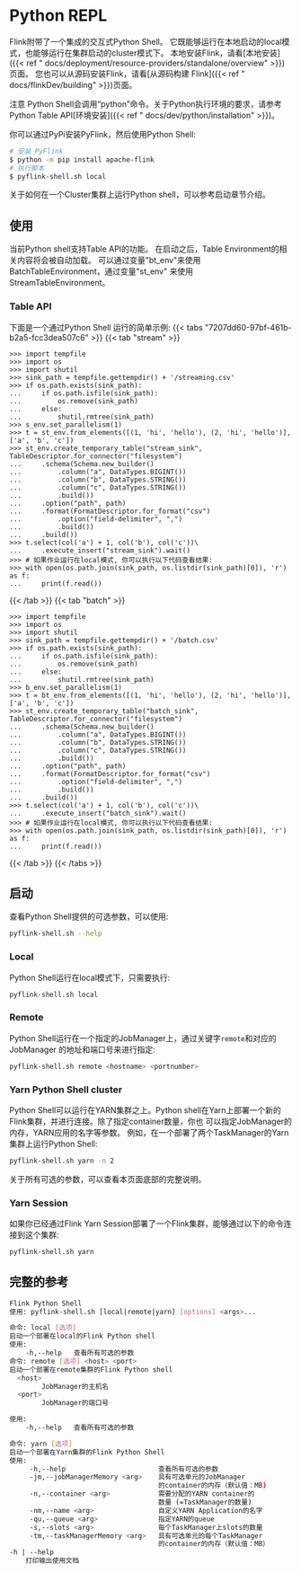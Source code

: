 <!--
Licensed to the Apache Software Foundation (ASF) under one
or more contributor license agreements.  See the NOTICE file
distributed with this work for additional information
regarding copyright ownership.  The ASF licenses this file
to you under the Apache License, Version 2.0 (the
"License"); you may not use this file except in compliance
with the License.  You may obtain a copy of the License at

  http://www.apache.org/licenses/LICENSE-2.0

Unless required by applicable law or agreed to in writing,
software distributed under the License is distributed on an
"AS IS" BASIS, WITHOUT WARRANTIES OR CONDITIONS OF ANY
KIND, either express or implied.  See the License for the
specific language governing permissions and limitations
under the License.
-->

# Python REPL

Flink附带了一个集成的交互式Python Shell。 它既能够运行在本地启动的local模式，也能够运行在集群启动的cluster模式下。 本地安装Flink，请看[本地安装]({{< ref "
docs/deployment/resource-providers/standalone/overview" >}})页面。 您也可以从源码安装Flink，请看[从源码构建 Flink]({{< ref "
docs/flinkDev/building" >}})页面。

<span class="label label-info">注意</span> Python Shell会调用“python”命令。关于Python执行环境的要求，请参考Python Table API[环境安装]({{< ref "
docs/dev/python/installation" >}})。

你可以通过PyPi安装PyFlink，然后使用Python Shell:

```bash
# 安装 PyFlink
$ python -m pip install apache-flink
# 执行脚本
$ pyflink-shell.sh local
```

关于如何在一个Cluster集群上运行Python shell，可以参考启动章节介绍。

## 使用

当前Python shell支持Table API的功能。 在启动之后，Table Environment的相关内容将会被自动加载。 可以通过变量"bt_env"来使用BatchTableEnvironment，通过变量"st_env"
来使用StreamTableEnvironment。

### Table API

下面是一个通过Python Shell 运行的简单示例:
{{< tabs "7207dd60-97bf-461b-b2a5-fcc3dea507c6" >}} {{< tab "stream" >}}

```
>>> import tempfile
>>> import os
>>> import shutil
>>> sink_path = tempfile.gettempdir() + '/streaming.csv'
>>> if os.path.exists(sink_path):
...     if os.path.isfile(sink_path):
...         os.remove(sink_path)
...     else:
...         shutil.rmtree(sink_path)
>>> s_env.set_parallelism(1)
>>> t = st_env.from_elements([(1, 'hi', 'hello'), (2, 'hi', 'hello')], ['a', 'b', 'c'])
>>> st_env.create_temporary_table("stream_sink", TableDescriptor.for_connector("filesystem")
...     .schema(Schema.new_builder()
...         .column("a", DataTypes.BIGINT())
...         .column("b", DataTypes.STRING())
...         .column("c", DataTypes.STRING())
...         .build())
...     .option("path", path)
...     .format(FormatDescriptor.for_format("csv")
...         .option("field-delimiter", ",")
...         .build())
...     .build())
>>> t.select(col('a') + 1, col('b'), col('c'))\
...     .execute_insert("stream_sink").wait()
>>> # 如果作业运行在local模式, 你可以执行以下代码查看结果:
>>> with open(os.path.join(sink_path, os.listdir(sink_path)[0]), 'r') as f:
...     print(f.read())
```

{{< /tab >}} {{< tab "batch" >}}

```
>>> import tempfile
>>> import os
>>> import shutil
>>> sink_path = tempfile.gettempdir() + '/batch.csv'
>>> if os.path.exists(sink_path):
...     if os.path.isfile(sink_path):
...         os.remove(sink_path)
...     else:
...         shutil.rmtree(sink_path)
>>> b_env.set_parallelism(1)
>>> t = bt_env.from_elements([(1, 'hi', 'hello'), (2, 'hi', 'hello')], ['a', 'b', 'c'])
>>> st_env.create_temporary_table("batch_sink", TableDescriptor.for_connector("filesystem")
...     .schema(Schema.new_builder()
...         .column("a", DataTypes.BIGINT())
...         .column("b", DataTypes.STRING())
...         .column("c", DataTypes.STRING())
...         .build())
...     .option("path", path)
...     .format(FormatDescriptor.for_format("csv")
...         .option("field-delimiter", ",")
...         .build())
...     .build())
>>> t.select(col('a') + 1, col('b'), col('c'))\
...     .execute_insert("batch_sink").wait()
>>> # 如果作业运行在local模式, 你可以执行以下代码查看结果:
>>> with open(os.path.join(sink_path, os.listdir(sink_path)[0]), 'r') as f:
...     print(f.read())
```

{{< /tab >}} {{< /tabs >}}

## 启动

查看Python Shell提供的可选参数，可以使用:

```bash
pyflink-shell.sh --help
```

### Local

Python Shell运行在local模式下，只需要执行:

```bash
pyflink-shell.sh local
```

### Remote

Python Shell运行在一个指定的JobManager上，通过关键字`remote`和对应的JobManager 的地址和端口号来进行指定:

```bash
pyflink-shell.sh remote <hostname> <portnumber>
```

### Yarn Python Shell cluster

Python Shell可以运行在YARN集群之上。Python shell在Yarn上部署一个新的Flink集群，并进行连接。除了指定container数量，你也 可以指定JobManager的内存，YARN应用的名字等参数。
例如，在一个部署了两个TaskManager的Yarn集群上运行Python Shell:

```bash
pyflink-shell.sh yarn -n 2
```

关于所有可选的参数，可以查看本页面底部的完整说明。

### Yarn Session

如果你已经通过Flink Yarn Session部署了一个Flink集群，能够通过以下的命令连接到这个集群:

```bash
pyflink-shell.sh yarn
```

## 完整的参考

```bash
Flink Python Shell
使用: pyflink-shell.sh [local|remote|yarn] [options] <args>...

命令: local [选项]
启动一个部署在local的Flink Python shell
使用:
    -h,--help   查看所有可选的参数
命令: remote [选项] <host> <port>
启动一个部署在remote集群的Flink Python shell
  <host>
        JobManager的主机名
  <port>
        JobManager的端口号

使用:
    -h,--help   查看所有可选的参数

命令: yarn [选项]
启动一个部署在Yarn集群的Flink Python Shell
使用:
     -h,--help                       查看所有可选的参数
     -jm,--jobManagerMemory <arg>    具有可选单元的JobManager
                                     的container的内存（默认值：MB)
     -n,--container <arg>            需要分配的YARN container的
                                     数量 (=TaskManager的数量)            
     -nm,--name <arg>                自定义YARN Application的名字
     -qu,--queue <arg>               指定YARN的queue     
     -s,--slots <arg>                每个TaskManager上slots的数量     
     -tm,--taskManagerMemory <arg>   具有可选单元的每个TaskManager
                                     的container的内存（默认值：MB）
-h | --help
    打印输出使用文档
```
